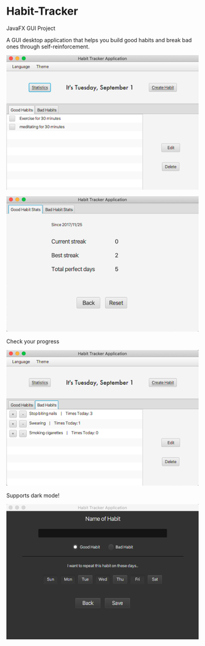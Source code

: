 # Habit-Tracker
JavaFX GUI Project

A GUI desktop application that helps you build good habits and break bad ones through self-reinforcement.

![Alt text](habit1.png?raw=true "Title")

![Alt text](habit2.png?raw=true "Title")

Check your progress

![Alt text](habit3.png?raw=true "Title")

Supports dark mode!

![Alt text](habit4.png?raw=true "Title")
